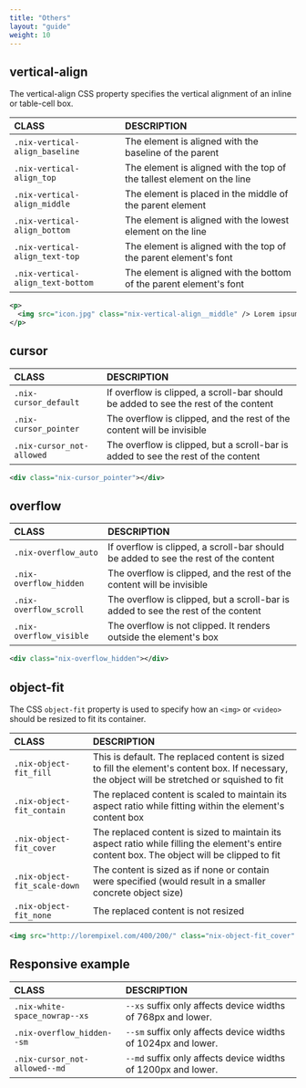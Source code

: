 ```yaml
---
title: "Others"
layout: "guide"
weight: 10
---
```


<article id="1">

## vertical-align

The vertical-align CSS property specifies the vertical alignment of an inline or table-cell box.

| CLASS        | DESCRIPTION                          |
| :------------| :----------------------------------- |
| `.nix-vertical-align_baseline`  | The element is aligned with the baseline of the parent |
| `.nix-vertical-align_top` | The element is aligned with the top of the tallest element on the line |
| `.nix-vertical-align_middle`   | The element is placed in the middle of the parent element |
| `.nix-vertical-align_bottom`| The element is aligned with the lowest element on the line |
| `.nix-vertical-align_text-top`| The element is aligned with the top of the parent element's font |
| `.nix-vertical-align_text-bottom`| The element is aligned with the bottom of the parent element's font |

```xml
<p>
  <img src="icon.jpg" class="nix-vertical-align__middle" /> Lorem ipsum dolor sit ammet
</p>
```

</article>

<article id="2">

## cursor

| CLASS        | DESCRIPTION                          |
| :------------| :----------------------------------- |
| `.nix-cursor_default`  | If overflow is clipped, a scroll-bar should be added to see the rest of the content |
| `.nix-cursor_pointer`  | The overflow is clipped, and the rest of the content will be invisible |
| `.nix-cursor_not-allowed` | The overflow is clipped, but a scroll-bar is added to see the rest of the content |

```xml
<div class="nix-cursor_pointer"></div>
```

</article>
<article id="3">

## overflow

| CLASS        | DESCRIPTION                          |
| :------------| :----------------------------------- |
| `.nix-overflow_auto`  | If overflow is clipped, a scroll-bar should be added to see the rest of the content |
| `.nix-overflow_hidden`  | The overflow is clipped, and the rest of the content will be invisible |
| `.nix-overflow_scroll` | The overflow is clipped, but a scroll-bar is added to see the rest of the content |
| `.nix-overflow_visible`   | The overflow is not clipped. It renders outside the element's box |

```xml
<div class="nix-overflow_hidden"></div>
```

</article>
<article id="4">

## object-fit

The CSS `object-fit` property is used to specify how an `<img>` or `<video>` should be resized to fit its container.

| CLASS        | DESCRIPTION                          |
| :------------| :----------------------------------- |
| `.nix-object-fit_fill` | This is default. The replaced content is sized to fill the element's content box. If necessary, the object will be stretched or squished to fit |
| `.nix-object-fit_contain` | The replaced content is scaled to maintain its aspect ratio while fitting within the element's content box |
| `.nix-object-fit_cover` | The replaced content is sized to maintain its aspect ratio while filling the element's entire content box. The object will be clipped to fit |
| `.nix-object-fit_scale-down` | The content is sized as if none or contain were specified (would result in a smaller concrete object size) |
| `.nix-object-fit_none` | The replaced content is not resized |

```xml
<img src="http://lorempixel.com/400/200/" class="nix-object-fit_cover" width="50" height="50"/>
```

</article>
<article id="5">

## Responsive example

| CLASS        | DESCRIPTION                                              |
| :------------| :------------------------------------------------------- |
| `.nix-white-space_nowrap--xs`  | `--xs` suffix only affects device widths of 768px and lower. |
| `.nix-overflow_hidden--sm`  | `--sm` suffix only affects device widths of 1024px and lower. |
| `.nix-cursor_not-allowed--md`  | `--md` suffix only affects device widths of 1200px and lower. |

</article>